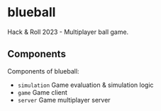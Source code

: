 # blueball
Hack &amp; Roll 2023 - Multiplayer ball game.

## Components
Components of blueball:
- `simulation` Game evaluation & simulation logic
- `game` Game client
- `server` Game multiplayer server
